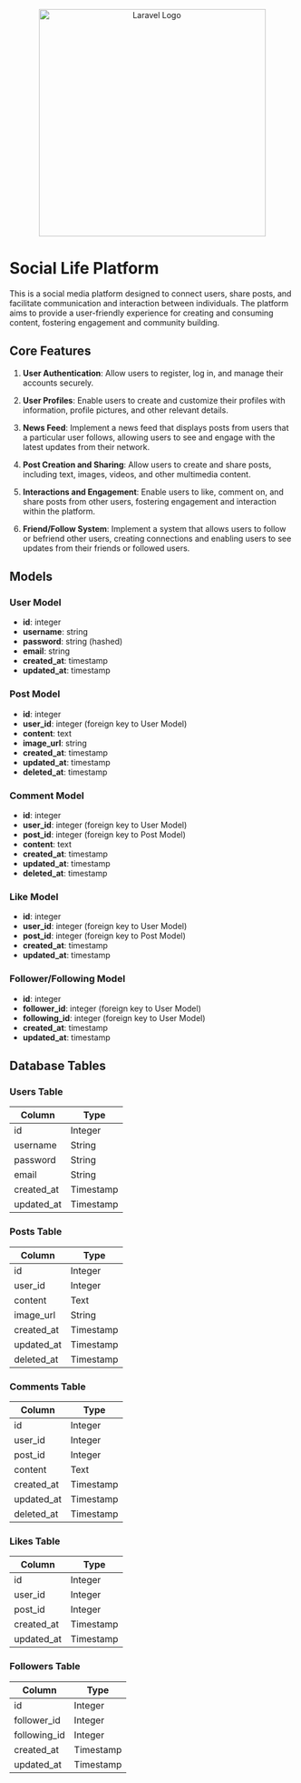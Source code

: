 <p align="center"><a href="https://laravel.com" target="_blank"><img src="https://raw.githubusercontent.com/laravel/art/master/logo-lockup/5%20SVG/2%20CMYK/1%20Full%20Color/laravel-logolockup-cmyk-red.svg" width="400" alt="Laravel Logo"></a></p>

# Social Life Platform

This is a social media platform designed to connect users, share posts, and facilitate communication and interaction between individuals. The platform aims to provide a user-friendly experience for creating and consuming content, fostering engagement and community building.

## Core Features

1. **User Authentication**: Allow users to register, log in, and manage their accounts securely.

2. **User Profiles**: Enable users to create and customize their profiles with information, profile pictures, and other relevant details.

3. **News Feed**: Implement a news feed that displays posts from users that a particular user follows, allowing users to see and engage with the latest updates from their network.

4. **Post Creation and Sharing**: Allow users to create and share posts, including text, images, videos, and other multimedia content.

5. **Interactions and Engagement**: Enable users to like, comment on, and share posts from other users, fostering engagement and interaction within the platform.

6. **Friend/Follow System**: Implement a system that allows users to follow or befriend other users, creating connections and enabling users to see updates from their friends or followed users.

## Models

### User Model
- **id**: integer
- **username**: string
- **password**: string (hashed)
- **email**: string
- **created_at**: timestamp
- **updated_at**: timestamp

### Post Model
- **id**: integer
- **user_id**: integer (foreign key to User Model)
- **content**: text
- **image_url**: string
- **created_at**: timestamp
- **updated_at**: timestamp
- **deleted_at**: timestamp

### Comment Model
- **id**: integer
- **user_id**: integer (foreign key to User Model)
- **post_id**: integer (foreign key to Post Model)
- **content**: text
- **created_at**: timestamp
- **updated_at**: timestamp
- **deleted_at**: timestamp

### Like Model
- **id**: integer
- **user_id**: integer (foreign key to User Model)
- **post_id**: integer (foreign key to Post Model)
- **created_at**: timestamp
- **updated_at**: timestamp

### Follower/Following Model
- **id**: integer
- **follower_id**: integer (foreign key to User Model)
- **following_id**: integer (foreign key to User Model)
- **created_at**: timestamp
- **updated_at**: timestamp

## Database Tables

### Users Table
| Column       | Type    |
|--------------|---------|
| id           | Integer |
| username     | String  |
| password     | String  |
| email        | String  |
| created_at   | Timestamp |
| updated_at   | Timestamp |

### Posts Table
| Column       | Type    |
|--------------|---------|
| id           | Integer |
| user_id      | Integer |
| content      | Text    |
| image_url    | String  |
| created_at   | Timestamp |
| updated_at   | Timestamp |
| deleted_at   | Timestamp |


### Comments Table
| Column       | Type    |
|--------------|---------|
| id           | Integer |
| user_id      | Integer |
| post_id      | Integer |
| content      | Text    |
| created_at   | Timestamp |
| updated_at   | Timestamp |
| deleted_at   | Timestamp |


### Likes Table
| Column       | Type    |
|--------------|---------|
| id           | Integer |
| user_id      | Integer |
| post_id      | Integer |
| created_at   | Timestamp |
| updated_at   | Timestamp |

### Followers Table
| Column       | Type    |
|--------------|---------|
| id           | Integer |
| follower_id  | Integer |
| following_id | Integer |
| created_at   | Timestamp |
| updated_at   | Timestamp |

